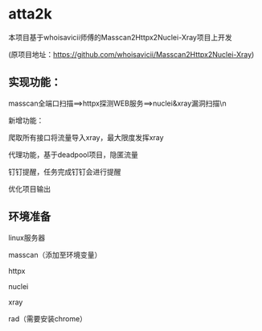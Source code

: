 # atta2k

  本项目基于whoisavicii师傅的Masscan2Httpx2Nuclei-Xray项目上开发
  
  (原项目地址：https://github.com/whoisavicii/Masscan2Httpx2Nuclei-Xray)

## 实现功能：

  masscan全端口扫描==>httpx探测WEB服务==>nuclei&xray漏洞扫描\n

  新增功能：

  爬取所有接口将流量导入xray，最大限度发挥xray

  代理功能，基于deadpool项目，隐匿流量

  钉钉提醒，任务完成钉钉会进行提醒

  优化项目输出

## 环境准备

  linux服务器

  masscan（添加至环境变量）

  httpx

  nuclei

  xray

  rad（需要安装chrome）
